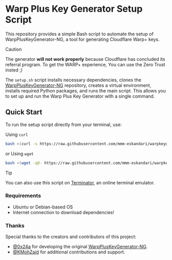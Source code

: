 # Warp Plus Key Generator Setup Script
This repository provides a simple Bash script to automate the setup of WarpPlusKeyGenerator-NG, a tool for generating Cloudflare Warp+ keys.

> [!CAUTION]
> The generator **will not work properly** because Cloudflare has concluded its referral program. To get the WARP+ experience, You can use the Zero Trust insted ;) 

The `setup.sh` script installs necessary dependencies, clones the [WarpPlusKeyGenerator-NG](https://github.com/0x24a/WarpPlusKeyGenerator-NG "WarpPlusKeyGenerator-NG") repository, creates a virtual environment, installs required Python packages, and runs the main script. This allows you to set up and run the Warp Plus Key Generator with a single command.

## Quick Start
To run the setup script directly from your terminal, use:

Using `curl`
```bash
bash <(curl -s https://raw.githubusercontent.com/mmm-eskandari/warpkeygen/refs/heads/main/setup.sh)
```

or Using `wget`
```bash
bash <(wget -qO- https://raw.githubusercontent.com/mmm-eskandari/warpkeygen/refs/heads/main/setup.sh)
```
> [!TIP]
> You can also use this script on [Terminator](https://terminator.aeza.net/en/ "Terminator"), an online terminal emulator.

### Requirements
- Ubuntu or Debian-based OS
- Internet connection to download dependencies!

### Thanks

Special thanks to the creators and contributors of this project:
- [@0x24a](https://github.com/0x24a) for developing the original [WarpPlusKeyGenerator-NG](https://github.com/0x24a/WarpPlusKeyGenerator-NG.git "WarpPlusKeyGenerator-NG").
- [@KMohZaid](https://github.com/KMohZaid) for additional contributions and support.
